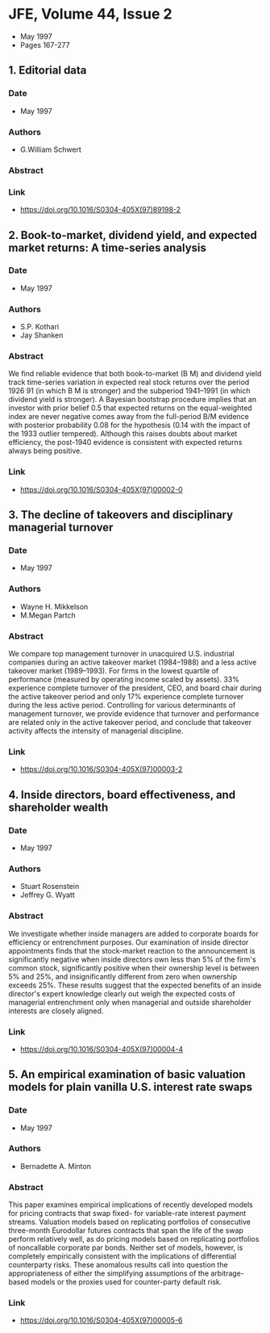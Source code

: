 # JFE, Volume 44, Issue 2
- May 1997
- Pages 167-277

## 1. Editorial data
### Date
- May 1997
### Authors
- G.William Schwert
### Abstract

### Link
- https://doi.org/10.1016/S0304-405X(97)89198-2

## 2. Book-to-market, dividend yield, and expected market returns: A time-series analysis
### Date
- May 1997
### Authors
- S.P. Kothari
- Jay Shanken
### Abstract
We find reliable evidence that both book-to-market (B M) and dividend yield track time-series variation in expected real stock returns over the period 1926 91 (in which B M is stronger) and the subperiod 1941–1991 (in which dividend yield is stronger). A Bayesian bootstrap procedure implies that an investor with prior belief 0.5 that expected returns on the equal-weighted index are never negative comes away from the full-period B/M evidence with posterior probability 0.08 for the hypothesis (0.14 with the impact of the 1933 outlier tempered). Although this raises doubts about market efficiency, the post-1940 evidence is consistent with expected returns always being positive.
### Link
- https://doi.org/10.1016/S0304-405X(97)00002-0

## 3. The decline of takeovers and disciplinary managerial turnover
### Date
- May 1997
### Authors
- Wayne H. Mikkelson
- M.Megan Partch
### Abstract
We compare top management turnover in unacquired U.S. industrial companies during an active takeover market (1984–1988) and a less active takeover market (1989–1993). For firms in the lowest quartile of performance (measured by operating income scaled by assets). 33% experience complete turnover of the president, CEO, and board chair during the active takeover period and only 17% experience complete turnover during the less active period. Controlling for various determinants of management turnover, we provide evidence that turnover and performance are related only in the active takeover period, and conclude that takeover activity affects the intensity of managerial discipline.
### Link
- https://doi.org/10.1016/S0304-405X(97)00003-2

## 4. Inside directors, board effectiveness, and shareholder wealth
### Date
- May 1997
### Authors
- Stuart Rosenstein
- Jeffrey G. Wyatt
### Abstract
We investigate whether inside managers are added to corporate boards for efficiency or entrenchment purposes. Our examination of inside director appointments finds that the stock-market reaction to the announcement is significantly negative when inside directors own less than 5% of the firm's common stock, significantly positive when their ownership level is between 5% and 25%, and insignificantly different from zero when ownership exceeds 25%. These results suggest that the expected benefits of an inside director's expert knowledge clearly out weigh the expected costs of managerial entrenchment only when managerial and outside shareholder interests are closely aligned.
### Link
- https://doi.org/10.1016/S0304-405X(97)00004-4

## 5. An empirical examination of basic valuation models for plain vanilla U.S. interest rate swaps
### Date
- May 1997
### Authors
- Bernadette A. Minton
### Abstract
This paper examines empirical implications of recently developed models for pricing contracts that swap fixed- for variable-rate interest payment streams. Valuation models based on replicating portfolios of consecutive three-month Eurodollar futures contracts that span the life of the swap perform relatively well, as do pricing models based on replicating portfolios of noncallable corporate par bonds. Neither set of models, however, is completely empirically consistent with the implications of differential counterparty risks. These anomalous results call into question the appropriateness of either the simplifying assumptions of the arbitrage-based models or the proxies used for counter-party default risk.
### Link
- https://doi.org/10.1016/S0304-405X(97)00005-6

